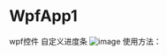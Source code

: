 # WpfApp1
wpf控件 自定义进度条
![image](https://github.com/appledf/WpfApp1/assets/17972476/275028e9-3999-4600-b159-2695fe85a0f1)
 使用方法：
 
